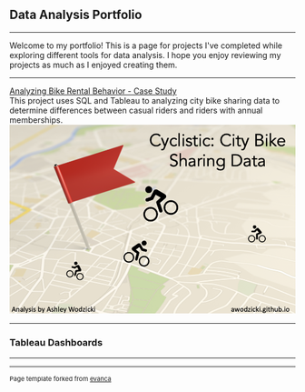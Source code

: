 ## Data Analysis Portfolio

---
Welcome to my portfolio! This is a page for projects I've completed while exploring different tools for data analysis. I hope you enjoy reviewing my projects as much as I enjoyed creating them.

---

[Analyzing Bike Rental Behavior - Case Study](/cyclisticbikeshare.md)
<br>
This project uses SQL and Tableau to analyzing city bike sharing data to determine differences between casual riders and riders with annual memberships.
<img src="images/cyclisticcover.png"/>

---

### Tableau Dashboards


---




---
<p style="font-size:11px">Page template forked from <a href="https://github.com/evanca/quick-portfolio">evanca</a></p>
<!-- Remove above link if you don't want to attibute -->
